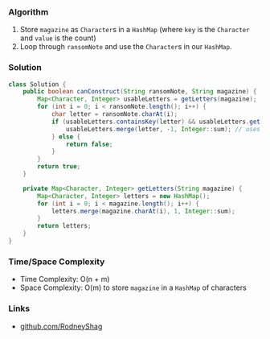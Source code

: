 ### Algorithm

1. Store `magazine` as `Character`s in a `HashMap` (where `key` is the `Character` and `value` is the count)
1. Loop through `ransomNote` and use the `Character`s in our `HashMap`.

### Solution

```java
class Solution {
    public boolean canConstruct(String ransomNote, String magazine) {
        Map<Character, Integer> usableLetters = getLetters(magazine);
        for (int i = 0; i < ransomNote.length(); i++) {
            char letter = ransomNote.charAt(i);
            if (usableLetters.containsKey(letter) && usableLetters.get(letter) > 0) {
                usableLetters.merge(letter, -1, Integer::sum); // uses the letter
            } else {
                return false;
            }
        }
        return true;
    }

    private Map<Character, Integer> getLetters(String magazine) {
        Map<Character, Integer> letters = new HashMap();
        for (int i = 0; i < magazine.length(); i++) {
            letters.merge(magazine.charAt(i), 1, Integer::sum);
        }
        return letters;
    }
}
```

### Time/Space Complexity

-  Time Complexity: O(n + m)
- Space Complexity: O(m) to store `magazine` in a `HashMap` of characters


### Links

- [github.com/RodneyShag](https://github.com/RodneyShag)
